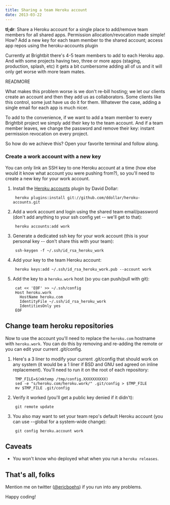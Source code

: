 ```yaml
---
title: Sharing a team Heroku account
date: 2013-03-22
---
```


**tl;dr**: Share a Heroku account for a single place to add/remove team members for all shared apps. Permission allocation/revocation made simple! How? Add a new key for each team member to the shared account; access app repos using the heroku-accounts plugin

Currently at Brightbit there's 4-5 team members to add to each Heroku app. And with some projects having two, three or more apps (staging, production, splash, etc) it gets a bit cumbersome adding all of us and it will only get worse with more team mates.

READMORE

What makes this problem worse is we don't re-bill hosting; we let our clients create an account and then they add us as collaborators. Some clients like this control, some just have us do it for them. Whatever the case, adding a single email for each app is much nicer.

To add to the convenience, if we want to add a team member to every Brightbit project we simply add their key to the team account. And if a team member leaves, we change the password and remove their key: instant permission revocation on every project.

So how do we achieve this? Open your favorite terminal and follow along.

### Create a work account with a new key

You can only link an SSH key to one Heroku account at a time (how else would it know what account you were pushing from?), so you'll need to create a new key for your work account.

1. Install the [Heroku accounts](http://github.com/ddollar/heroku-accounts) plugin by David Dollar:

		heroku plugins:install git://github.com/ddollar/heroku-accounts.git

2. Add a work account and login using the shared team email/password (don't add anything to your ssh config yet -- we'll get to that):

		heroku accounts:add work

3. Generate a dedicated ssh key for your work account (this is your personal key -- don't share this with your team):

		ssh-keygen -f ~/.ssh/id_rsa_heroku_work

4. Add your key to the team Heroku account:

		heroku keys:add ~/.ssh/id_rsa_heroku_work.pub --account work

5. Add the key to a `heroku.work` host (so you can push/pull with git):

		cat << 'EOF' >> ~/.ssh/config
		Host heroku.work
		  HostName heroku.com
		  IdentityFile ~/.ssh/id_rsa_heroku_work
		  IdentitiesOnly yes
		EOF

## Change team heroku repositories

Now to use the account you'll need to replace the `heroku.com` hostname with `heroku.work`. You can do this by removing and re-adding the remote or you can edit your current .git/config.

1. Here's a 3 liner to modify your current .git/config that should work on any system (it would be a 1 liner if BSD and GNU sed agreed on inline replacement). You'll need to run it on the root of each repository:

		TMP_FILE=$(mktemp /tmp/config.XXXXXXXXXX)
		sed -e "s/heroku.com/heroku.work/" .git/config > $TMP_FILE
		mv $TMP_FILE .git/config

2. Verify it worked (you'll get a public key denied if it didn't):

		git remote update

3. You also may want to set your team repo's default Heroku account (you can use --global for a system-wide change):

		git config heroku.account work
	
## Caveats
* You won't know who deployed what when you run a `heroku releases`.

## That's all, folks

Mention me on twitter ([@ericboehs](http://twitter.com/ericboehs)) if you run into any problems.

Happy coding!
